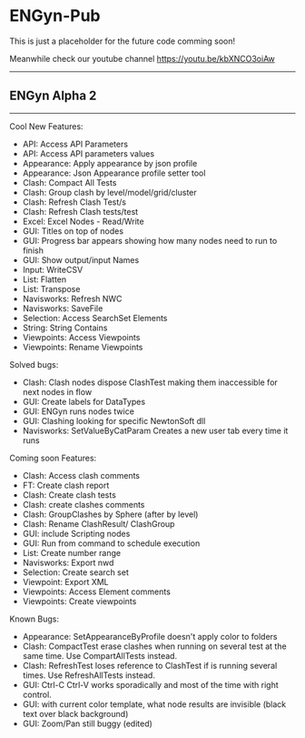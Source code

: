 # ENGyn-Pub

This is just a placeholder for the future code comming soon!

Meanwhile check our youtube channel https://youtu.be/kbXNCO3oiAw

___
 ## ENGyn Alpha 2
___
Cool New Features:

* API: Access API Parameters
* API: Access API parameters values
* Appearance: Apply appearance by json profile
* Appearance: Json Appearance profile setter tool
* Clash: Compact All Tests
* Clash: Group clash by level/model/grid/cluster
* Clash: Refresh Clash Test/s
* Clash: Refresh Clash tests/test
* Excel: Excel Nodes - Read/Write
* GUI: Titles on top of nodes
* GUI: Progress bar appears showing how many nodes need to run to finish
* GUI: Show output/input Names
* Input: WriteCSV
* List: Flatten
* List: Transpose
* Navisworks: Refresh NWC
* Navisworks: SaveFile
* Selection: Access SearchSet Elements
* String: String Contains
* Viewpoints: Access Viewpoints
* Viewpoints: Rename Viewpoints

Solved bugs:

* Clash: Clash nodes dispose ClashTest making them inaccessible for next nodes in flow
* GUI: Create labels for DataTypes
* GUI: ENGyn runs nodes twice
* GUI: Clashing looking for specific NewtonSoft dll
* Navisworks: SetValueByCatParam Creates a new user tab every time it runs

Coming soon Features:

* Clash: Access clash comments
* FT: Create clash report
* Clash: Create clash tests
* Clash: create clashes comments
* Clash: GroupClashes by Sphere (after by level)
* Clash: Rename ClashResult/ ClashGroup
* GUI: include Scripting nodes
* GUI: Run from command to schedule execution
* List: Create number range
* Navisworks: Export nwd
* Selection: Create search set
* Viewpoint: Export XML
* Viewpoints: Access Element comments
* Viewpoints: Create viewpoints

Known Bugs:

* Appearance: SetAppearanceByProfile doesn't apply color to folders
* Clash: CompactTest erase clashes when running on several test at the same time. Use CompartAllTests instead.
* Clash: RefreshTest loses reference to ClashTest if is running several times. Use RefreshAllTests instead.
* GUI: Ctrl-C Ctrl-V works sporadically and most of the time with right control.
* GUI: with current color template, what node results are invisible (black text over black background)
* GUI: Zoom/Pan still buggy (edited)
